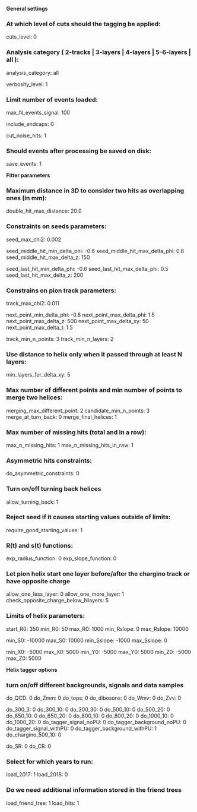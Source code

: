 **General settings**

### At which level of cuts should the tagging be applied:
cuts_level: 0

### Analysis category ( 2-tracks | 3-layers | 4-layers | 5-6-layers | all ):
analysis_category: all

verbosity_level:  1

### Limit number of events loaded:
max_N_events_signal: 100

include_endcaps: 0

cut_noise_hits: 1

### Should events after processing be saved on disk:
save_events:  1

**Fitter parameters**

### Maximum distance in 3D to consider two hits as overlapping ones (in mm):
double_hit_max_distance:            20.0

### Constraints on seeds parameters:
seed_max_chi2:                             0.002

seed_middle_hit_min_delta_phi:   -0.6
seed_middle_hit_max_delta_phi:   0.8
seed_middle_hit_max_delta_z:     150

seed_last_hit_min_delta_phi:       -0.6
seed_last_hit_max_delta_phi:       0.5
seed_last_hit_max_delta_z:          200

### Constrains on pion track parameters:
track_max_chi2:                             0.011

next_point_min_delta_phi:             -0.6
next_point_max_delta_phi:             1.5
next_point_max_delta_z:                500
next_point_max_delta_xy:              50
next_point_max_delta_t:                1.5

track_min_n_points:                       3
track_min_n_layers:                       2

### Use distance to helix only when it passed through at least N layers:
min_layers_for_delta_xy:                5

### Max number of different points and min number of points to merge two helices:
merging_max_different_point:         2
candidate_min_n_points:                3
merge_at_turn_back:                      0
merge_final_helices:                        1

### Max number of missing hits (total and in a row):
max_n_missing_hits:                       1
max_n_missing_hits_in_raw:           1

### Asymmetric hits constraints:
do_asymmetric_constraints:           0

### Turn on/off turning back helices
allow_turning_back:                         1

### Reject seed if it causes starting values outside of limits:
require_good_starting_values:        1

### R(t) and s(t) functions:
exp_radius_function:        0
exp_slope_function:         0

### Let pion helix start one layer before/after the chargino track or have opposite charge
allow_one_less_layer: 0
allow_one_more_layer: 1
check_opposite_charge_below_Nlayers: 5

### Limits of helix parameters:
start_R0: 350
min_R0: 50
max_R0: 1000
min_Rslope:  0
max_Rslope: 10000

min_S0: -10000
max_S0: 10000
min_Sslope: -1000
max_Sslope: 0

min_X0: -5000
max_X0: 5000
min_Y0: -5000
max_Y0: 5000
min_Z0: -5000
max_Z0: 5000

**Helix tagger options**

### turn on/off different backgrounds, signals and data samples
do_QCD:         0
do_Zmm:         0
do_tops:          0
do_dibosons:   0
do_Wmv:         0
do_Zvv:           0

do_300_3:       0
do_300_10:     0
do_300_30:     0
do_500_10:     0
do_500_20:     0
do_650_10:     0
do_650_20:     0
do_800_10:     0
do_800_20:     0
do_1000_10:   0
do_1000_20:   0
do_tagger_signal_noPU:                0
do_tagger_background_noPU:      0
do_tagger_signal_withPU:             0
do_tagger_background_withPU:   1
do_chargino_500_10:   0

do_SR:         0
do_CR:         0

### Select for which years to run:
load_2017: 1
load_2018: 0

### Do we need additional information stored in the friend trees
load_friend_tree: 1
load_hits:             1


